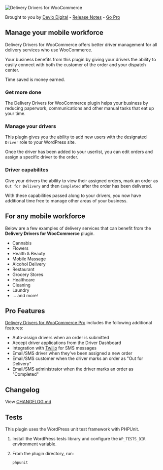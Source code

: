 ![Delivery Drivers for WooCommerce](https://robertdevore.com/wp-content/uploads/2018/09/ddwc-logo.png)

Brought to you by [Devio Digital](https://deviodigital.com) - [Release Notes](https://robertdevore.com/delivery-drivers-for-woocommerce/) - [Go Pro](https://deviodigital.com/product/delivery-drivers-for-woocommerce-pro/)

## Manage your mobile workforce

Delivery Drivers for WooCommerce offers better driver management for all delivery services who use WooCommerce.

Your business benefits from this plugin by giving your drivers the ability to easily connect with both the customer of the order and your dispatch center.

Time saved is money earned.

### Get more done

The Delivery Drivers for WooCommerce plugin helps your business by reducing paperwork, communications and other manual tasks that eat up your time.

### Manage your drivers

This plugin gives you the ability to add new users with the designated `Driver` role to your WordPress site.

Once the driver has been added to your userlist, you can edit orders and assign a specific driver to the order.

### Driver capabilites

Give your drivers the ability to view their assigned orders, mark an order as `Out for Delivery` and then `Completed` after the order has been delivered.

With these capabilities passed along to your drivers, you now have additional time free to manage other areas of your business.

## For any mobile workforce

Below are a few examples of delivery services that can benefit from the **Delivery Drivers for WooCommerce** plugin.

* Cannabis
* Flowers
* Health & Beauty
* Mobile Massage
* Alcohol Delivery
* Restaurant
* Grocery Stores
* Healthcare
* Cleaning
* Laundry
* ... and more!

## Pro Features

[Delivery Drivers for WooCommerce Pro](https://deviodigital.com/product/delivery-drivers-for-woocommerce-pro/) includes the following additional features:

* Auto-assign drivers when an order is submitted
* Accept driver applications from the Driver Dashboard
* Integration with [Twilio](https://www.twilio.com) for SMS messages
* Email/SMS driver when they've been assigned a new order
* Email/SMS customer when the driver marks an order as "Out for Delivery"
* Email/SMS administrator when the driver marks an order as "Completed"

## Changelog

View [CHANGELOG.md](https://github.com/robertdevore/delivery-drivers-for-woocommerce/blob/master/CHANGELOG.md)
## Tests

This plugin uses the WordPress unit test framework with PHPUnit.

1. Install the WordPress tests library and configure the `WP_TESTS_DIR` environment variable.
2. From the plugin directory, run:

   ```bash
   phpunit
   ```

